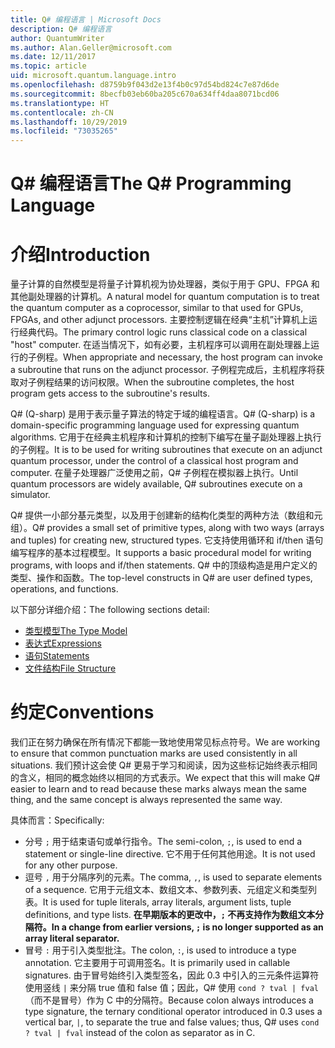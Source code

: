 ```yaml
---
title: Q# 编程语言 | Microsoft Docs
description: Q# 编程语言
author: QuantumWriter
ms.author: Alan.Geller@microsoft.com
ms.date: 12/11/2017
ms.topic: article
uid: microsoft.quantum.language.intro
ms.openlocfilehash: d8759b9f043d2e13f4b0c97d54bd824c7e87d6de
ms.sourcegitcommit: 8becfb03eb60ba205c670a634ff4daa8071bcd06
ms.translationtype: HT
ms.contentlocale: zh-CN
ms.lasthandoff: 10/29/2019
ms.locfileid: "73035265"
---
```

# <a name="the-q-programming-language"></a><span data-ttu-id="33e0e-103">Q# 编程语言</span><span class="sxs-lookup"><span data-stu-id="33e0e-103">The Q# Programming Language</span></span>

# <a name="introduction"></a><span data-ttu-id="33e0e-104">介绍</span><span class="sxs-lookup"><span data-stu-id="33e0e-104">Introduction</span></span>

<span data-ttu-id="33e0e-105">量子计算的自然模型是将量子计算机视为协处理器，类似于用于 GPU、FPGA 和其他副处理器的计算机。</span><span class="sxs-lookup"><span data-stu-id="33e0e-105">A natural model for quantum computation is to treat the quantum computer as a coprocessor, similar to that used for GPUs, FPGAs, and other adjunct processors.</span></span>
<span data-ttu-id="33e0e-106">主要控制逻辑在经典“主机”计算机上运行经典代码。</span><span class="sxs-lookup"><span data-stu-id="33e0e-106">The primary control logic runs classical code on a classical "host" computer.</span></span>
<span data-ttu-id="33e0e-107">在适当情况下，如有必要，主机程序可以调用在副处理器上运行的子例程。</span><span class="sxs-lookup"><span data-stu-id="33e0e-107">When appropriate and necessary, the host program can invoke a subroutine that runs on the adjunct processor.</span></span>
<span data-ttu-id="33e0e-108">子例程完成后，主机程序将获取对子例程结果的访问权限。</span><span class="sxs-lookup"><span data-stu-id="33e0e-108">When the subroutine completes, the host program gets access to the subroutine's results.</span></span>

<span data-ttu-id="33e0e-109">Q# (Q-sharp) 是用于表示量子算法的特定于域的编程语言。</span><span class="sxs-lookup"><span data-stu-id="33e0e-109">Q# (Q-sharp) is a domain-specific programming language used for expressing quantum algorithms.</span></span>
<span data-ttu-id="33e0e-110">它用于在经典主机程序和计算机的控制下编写在量子副处理器上执行的子例程。</span><span class="sxs-lookup"><span data-stu-id="33e0e-110">It is to be used for writing subroutines that execute on an adjunct quantum processor, under the control of a classical host program and computer.</span></span>
<span data-ttu-id="33e0e-111">在量子处理器广泛使用之前，Q# 子例程在模拟器上执行。</span><span class="sxs-lookup"><span data-stu-id="33e0e-111">Until quantum processors are widely available, Q# subroutines execute on a simulator.</span></span>

<span data-ttu-id="33e0e-112">Q# 提供一小部分基元类型，以及用于创建新的结构化类型的两种方法（数组和元组）。</span><span class="sxs-lookup"><span data-stu-id="33e0e-112">Q# provides a small set of primitive types, along with two ways (arrays and tuples) for creating new, structured types.</span></span>
<span data-ttu-id="33e0e-113">它支持使用循环和 if/then 语句编写程序的基本过程模型。</span><span class="sxs-lookup"><span data-stu-id="33e0e-113">It supports a basic procedural model for writing programs, with loops and if/then statements.</span></span>
<span data-ttu-id="33e0e-114">Q# 中的顶级构造是用户定义的类型、操作和函数。</span><span class="sxs-lookup"><span data-stu-id="33e0e-114">The top-level constructs in Q# are user defined types, operations, and functions.</span></span>

<span data-ttu-id="33e0e-115">以下部分详细介绍：</span><span class="sxs-lookup"><span data-stu-id="33e0e-115">The following sections detail:</span></span>
- [<span data-ttu-id="33e0e-116">类型模型</span><span class="sxs-lookup"><span data-stu-id="33e0e-116">The Type Model</span></span>](xref:microsoft.quantum.language.type-model)
- [<span data-ttu-id="33e0e-117">表达式</span><span class="sxs-lookup"><span data-stu-id="33e0e-117">Expressions</span></span>](xref:microsoft.quantum.language.expressions)
- [<span data-ttu-id="33e0e-118">语句</span><span class="sxs-lookup"><span data-stu-id="33e0e-118">Statements</span></span>](xref:microsoft.quantum.language.statements)
- [<span data-ttu-id="33e0e-119">文件结构</span><span class="sxs-lookup"><span data-stu-id="33e0e-119">File Structure</span></span>](xref:microsoft.quantum.language.file-structure)

# <a name="conventions"></a><span data-ttu-id="33e0e-120">约定</span><span class="sxs-lookup"><span data-stu-id="33e0e-120">Conventions</span></span>

<span data-ttu-id="33e0e-121">我们正在努力确保在所有情况下都能一致地使用常见标点符号。</span><span class="sxs-lookup"><span data-stu-id="33e0e-121">We are working to ensure that common punctuation marks are used consistently in all situations.</span></span>
<span data-ttu-id="33e0e-122">我们预计这会使 Q# 更易于学习和阅读，因为这些标记始终表示相同的含义，相同的概念始终以相同的方式表示。</span><span class="sxs-lookup"><span data-stu-id="33e0e-122">We expect that this will make Q# easier to learn and to read because these marks always mean the same thing, and the same concept is always represented the same way.</span></span>

<span data-ttu-id="33e0e-123">具体而言：</span><span class="sxs-lookup"><span data-stu-id="33e0e-123">Specifically:</span></span>

- <span data-ttu-id="33e0e-124">分号 `;` 用于结束语句或单行指令。</span><span class="sxs-lookup"><span data-stu-id="33e0e-124">The semi-colon, `;`, is used to end a statement or single-line directive.</span></span>
  <span data-ttu-id="33e0e-125">它不用于任何其他用途。</span><span class="sxs-lookup"><span data-stu-id="33e0e-125">It is not used for any other purpose.</span></span>
- <span data-ttu-id="33e0e-126">逗号 `,` 用于分隔序列的元素。</span><span class="sxs-lookup"><span data-stu-id="33e0e-126">The comma, `,`, is used to separate elements of a sequence.</span></span> <span data-ttu-id="33e0e-127">它用于元组文本、数组文本、参数列表、元组定义和类型列表。</span><span class="sxs-lookup"><span data-stu-id="33e0e-127">It is used for tuple literals, array literals, argument lists, tuple definitions, and type lists.</span></span> <span data-ttu-id="33e0e-128">**在早期版本的更改中，`;` 不再支持作为数组文本分隔符。**</span><span class="sxs-lookup"><span data-stu-id="33e0e-128">**In a change from earlier versions, `;` is no longer supported as an array literal separator.**</span></span>
- <span data-ttu-id="33e0e-129">冒号 `:` 用于引入类型批注。</span><span class="sxs-lookup"><span data-stu-id="33e0e-129">The colon, `:`, is used to introduce a type annotation.</span></span> <span data-ttu-id="33e0e-130">它主要用于可调用签名。</span><span class="sxs-lookup"><span data-stu-id="33e0e-130">It is primarily used in callable signatures.</span></span>
  <span data-ttu-id="33e0e-131">由于冒号始终引入类型签名，因此 0.3 中引入的三元条件运算符使用竖线 `|` 来分隔 true 值和 false 值；因此，Q# 使用 `cond ? tval | fval`（而不是冒号）作为 C 中的分隔符。</span><span class="sxs-lookup"><span data-stu-id="33e0e-131">Because colon always introduces a type signature, the ternary conditional operator introduced in 0.3 uses a vertical bar, `|`, to separate the true and false values; thus, Q# uses `cond ? tval | fval` instead of the colon as separator as in C.</span></span>
  

